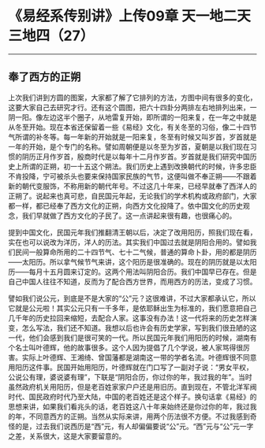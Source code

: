 # 《易经系传别讲》上传09章 天一地二天三地四（27）

------

## 奉了西方的正朔

上次我们讲到方圆的图案，大家都了解了它排列的方法，方图中间有很多的变化，这要大家自己去研究才行。还有这个圆图，把六十四卦分两排左右地排列出来，一阴一阳。像左边这半个圈子，从地雷复开始，即所谓的一阳来复，在一年之中就是从冬至开始。现在本省还保留着一些《易经》文化，有关冬至的习俗，像二十四节气所谓的补冬等。每一年新的开始就是一阳来复，冬至有时候又叫岁首，岁首就是一年的开始，是个专门的名称。譬如周朝便是以冬至为岁首，夏朝是以我们现在习惯的阴历正月作岁首，殷商时代是以每年十二月作岁首。岁首就是我们研究中国历史上所谓的正朔，初一十五这个朔法。我们历史上遇到改换朝代的时候，许多忠臣不肯投降，宁可被杀头也要来保持国家民族的气节，这便叫做不奉正朔——不跟着新的朝代变服饰，不称用新的朝代年号。不过这几十年来，已经早就奉了西洋人的正朔了。说起来也真可悲，自民国元年起，无论我们的学术机构或政府部门，大家都一样，都已经奉了西方文化的正朔，向西方文化投降了。依中国文化的历史观念，我们早就做了西方文化的子民了。这一点讲起来很有趣，也很痛心的。

提到中国文化，民国元年我们推翻清王朝以后，决定了改用阳历，照我们现在看，实在也可以说改为洋历，洋人的历法。其实我们中国过去就是阴阳合用的。譬如我们民间一般算命所用的二十四节气、七十二气候，普通的算命卜卦，用的都是阴历——太阳历。所以拿气候节气来讲，这个阳历是很准确的。现在的阴历就是以太阳历——每月十五月圆来订定的。这两个用法叫阴阳合历。我们中国早已存在。但是自己中国人往往不知道，反而为了配合西方世界，而用西方的历法，变成了习惯。

譬如我们说公元，到底是不是大家的“公”元？这很难讲，不过大家都承认它，所以它就是公元啦！其实公元只有一千多年，是依耶稣出生为标准的，我们愿意把自己几千年的历史拉回来缩短，去配合人家。这事没有办法！这一代将来的历史怎样演变，怎么写法，我们还不知道。我想以后也许会有历史学家，写到我们很丑陋的这一代，他们会感到我们是很可笑的一代。所以民国元年我们用阳历的时候，湖南有个名士叫叶德辉，他的故事很多。这个人因为提倡了几个学说，被人家骂得很厉害。实际上叶德辉、王湘绮、曾国藩都是湖南这一带的学者名流。叶德辉很不同意用阳历这件事。民国开始用阳历，叶德辉就在门口写了一副对子说：“男女平权，公说公有理，婆说婆有理”，下联是“阴阳合历，你过你的年，我过我的年”。当时虽然政府机关用阳历，但是老百姓家家户户还是用旧历。直到现在，不管北洋军阀时代、国民政府时代乃至大陆，中国的老百姓还是这个样子。换句话拿《易经》的思想来讲，如果我们看兆头的话，老百姓这八十年来始终还是你过你的年，我过我的年，不同意西方的正朔。当然从实际来讲，用两个历法很不方便。不过我感到奇怪的是，过去我们说西历是“西”元，有人却偏偏要说“公”元。“西”元与“公”元一字之差，关系很大，这是大家要留意的。